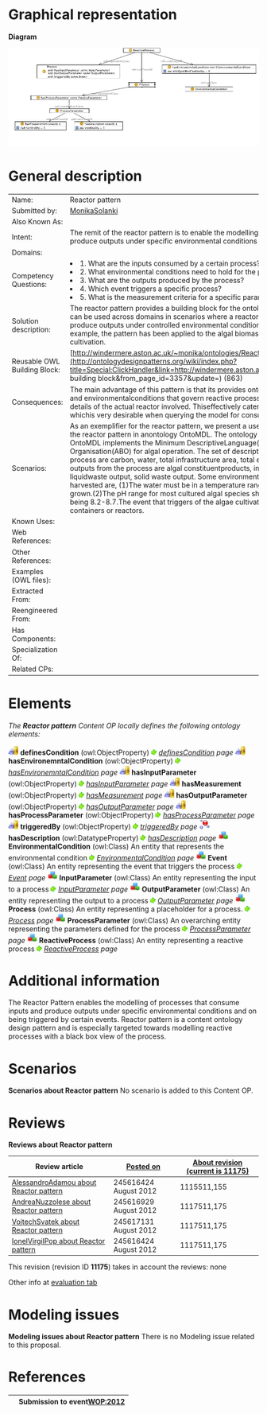 #  Graphical representation


__Diagram__




[![Image:Reactor-pattern.png](./Reactor-pattern.png)](../Image/Reactor-pattern.png.md "Image:Reactor-pattern.png")




#  General description




|  |  |
| --- | --- |
|  Name: |  Reactor pattern |
|  Submitted by: | [MonikaSolanki](../User/MonikaSolanki.md "User:MonikaSolanki") |
|  Also Known As: |  |
|  Intent: |  The remit of the reactor pattern is to enable the modelling of reactive processes that consume inputs and produce outputs under specific environmental conditions and on being triggered by certain events. |
|  Domains: |  |
|  Competency Questions: | <li> 1. What are the inputs consumed by a certain process?</li><li> 2. What environmental conditions need to hold for the process to get activated?</li><li> 3. What are the outputs produced by the process?</li><li> 4. Which event triggers a specific process?</li><li> 5. What is the measurement criteria for a specific parameter?</li> |
|  Solution description: |  The reactor pattern provides a building block for the ontological modelling of reactive processes. The pattern can be used across domains in scenarios where a reactor is used to run processes that consume inputs to produce outputs under controlled environmental conditions and when triggered by certain events. As an example, the pattern has been applied to the algal biomass domain to model the reactive process of algae cultivation. |
|  Reusable OWL Building Block: | [http://windermere.aston.ac.uk/~monika/ontologies/Reactor.owl](http://ontologydesignpatterns.org/wiki/index.php?title=Special:ClickHandler&link=http://windermere.aston.ac.uk/~monika/ontologies/Reactor.owl&message=OWL building block&from_page_id=3357&update=) (863) |
|  Consequences: |  The main advantage of this pattern is that its provides ontologicalmodelling capabilities for the inputs, outputs and environmentalconditions that govern reactive processes across several domains,independent of modelling details of the actual reactor involved. Thiseffectively caters for exposing a black box view of the process, whichis very desirable when querying the model for consumption andproduction logistics of the process. |
|  Scenarios: |  As an exemplifier for the reactor pattern, we present a use case fromthe domain of algal biomass. We employ the reactor pattern in anontology OntoMDL. The ontology models a process for algal biomasscultivation. OntoMDL implements the Minimum DescriptiveLanguage(MDL) standard prescribed by the AlgalBiomass Organisation(ABO) for algal operation. The set of descriptivemetrics recommended by MDL as inputs to the process are carbon, water, total infrastructure area, total energy, nutrients, consumables andlabour. Possible outputs from the process are algal constituentproducts, indirect algal products, uncaptured gas emission, liquidwaste output, solid waste output. Some environmental conditions thatmust hold for the algae to be harvested are, (1)The water must be in a temperature range that will support the specific algal species being grown.(2)The pH range for most cultured algal species should be between 7 and 9, with the optimum range being 8.2-8.7.The event that triggers of the algae cultivation is the addition of the source culture to the growing containers or reactors. |
|  Known Uses: |  |
|  Web References: |  |
|  Other References: |  |
|  Examples (OWL files): |  |
|  Extracted From: |  |
|  Reengineered From: |  |
|  Has Components: |  |
|  Specialization Of: |  |
|  Related CPs: |  |


  




#  Elements


_The __Reactor pattern__ Content OP locally defines the following ontology elements:_



 [![ObjectProperty](./20px-ObjectProperty.gif)](../Image/ObjectProperty.gif.md "ObjectProperty") __definesCondition__ (owl:ObjectProperty) 
 [![](./11px-ArrowRight.gif)](../Image/ArrowRight.gif.md "ArrowRight.gif") _[definesCondition](./Reactor_pattern/definesCondition.md "Submissions:Reactor pattern/definesCondition") page_
[![ObjectProperty](./20px-ObjectProperty.gif)](../Image/ObjectProperty.gif.md "ObjectProperty") __hasEnvironemntalCondition__ (owl:ObjectProperty) 
 [![](./11px-ArrowRight.gif)](../Image/ArrowRight.gif.md "ArrowRight.gif") _[hasEnvironemntalCondition](./Reactor_pattern/hasEnvironemntalCondition.md "Submissions:Reactor pattern/hasEnvironemntalCondition") page_
[![ObjectProperty](./20px-ObjectProperty.gif)](../Image/ObjectProperty.gif.md "ObjectProperty") __hasInputParameter__ (owl:ObjectProperty) 
 [![](./11px-ArrowRight.gif)](../Image/ArrowRight.gif.md "ArrowRight.gif") _[hasInputParameter](./Reactor_pattern/hasInputParameter.md "Submissions:Reactor pattern/hasInputParameter") page_
[![ObjectProperty](./20px-ObjectProperty.gif)](../Image/ObjectProperty.gif.md "ObjectProperty") __hasMeasurement__ (owl:ObjectProperty) 
 [![](./11px-ArrowRight.gif)](../Image/ArrowRight.gif.md "ArrowRight.gif") _[hasMeasurement](./Reactor_pattern/hasMeasurement.md "Submissions:Reactor pattern/hasMeasurement") page_
[![ObjectProperty](./20px-ObjectProperty.gif)](../Image/ObjectProperty.gif.md "ObjectProperty") __hasOutputParameter__ (owl:ObjectProperty) 
 [![](./11px-ArrowRight.gif)](../Image/ArrowRight.gif.md "ArrowRight.gif") _[hasOutputParameter](./Reactor_pattern/hasOutputParameter.md "Submissions:Reactor pattern/hasOutputParameter") page_
[![ObjectProperty](./20px-ObjectProperty.gif)](../Image/ObjectProperty.gif.md "ObjectProperty") __hasProcessParameter__ (owl:ObjectProperty) 
 [![](./11px-ArrowRight.gif)](../Image/ArrowRight.gif.md "ArrowRight.gif") _[hasProcessParameter](./Reactor_pattern/hasProcessParameter.md "Submissions:Reactor pattern/hasProcessParameter") page_
[![ObjectProperty](./20px-ObjectProperty.gif)](../Image/ObjectProperty.gif.md "ObjectProperty") __triggeredBy__ (owl:ObjectProperty) 
 [![](./11px-ArrowRight.gif)](../Image/ArrowRight.gif.md "ArrowRight.gif") _[triggeredBy](./Reactor_pattern/triggeredBy.md "Submissions:Reactor pattern/triggeredBy") page_
[![DatatypeProperty](./20px-DatatypeProperty.gif)](../Image/DatatypeProperty.gif.md "DatatypeProperty") __hasDescription__ (owl:DatatypeProperty) 
 [![](./11px-ArrowRight.gif)](../Image/ArrowRight.gif.md "ArrowRight.gif") _[hasDescription](./Reactor_pattern/hasDescription.md "Submissions:Reactor pattern/hasDescription") page_
[![Class](./20px-Class.gif)](../Image/Class.gif.md "Class") __EnvironmentalCondition__ (owl:Class) An entity that represents the environmental condition 
 [![](./11px-ArrowRight.gif)](../Image/ArrowRight.gif.md "ArrowRight.gif") _[EnvironmentalCondition](./Reactor_pattern/EnvironmentalCondition.md "Submissions:Reactor pattern/EnvironmentalCondition") page_
[![Class](./20px-Class.gif)](../Image/Class.gif.md "Class") __Event__ (owl:Class) An entity representing the event that triggers the process 
 [![](./11px-ArrowRight.gif)](../Image/ArrowRight.gif.md "ArrowRight.gif") _[Event](../CommunicationEvent/CommunicationEvent.md "Submissions:Reactor pattern/Event") page_
[![Class](./20px-Class.gif)](../Image/Class.gif.md "Class") __InputParameter__ (owl:Class) An entity representing the input to a process 
 [![](./11px-ArrowRight.gif)](../Image/ArrowRight.gif.md "ArrowRight.gif") _[InputParameter](./Reactor_pattern/hasInputParameter.md "Submissions:Reactor pattern/InputParameter") page_
[![Class](./20px-Class.gif)](../Image/Class.gif.md "Class") __OutputParameter__ (owl:Class) An entity representing the output to a process 
 [![](./11px-ArrowRight.gif)](../Image/ArrowRight.gif.md "ArrowRight.gif") _[OutputParameter](./Reactor_pattern/hasOutputParameter.md "Submissions:Reactor pattern/OutputParameter") page_
[![Class](./20px-Class.gif)](../Image/Class.gif.md "Class") __Process__ (owl:Class) An entity representing a placeholder for a process. 
 [![](./11px-ArrowRight.gif)](../Image/ArrowRight.gif.md "ArrowRight.gif") _[Process](./AOS_AGROVOC_Concept_Server_fundation_ontology_model/hasGoalOrProcess.md "Submissions:Reactor pattern/Process") page_
[![Class](./20px-Class.gif)](../Image/Class.gif.md "Class") __ProcessParameter__ (owl:Class) An overarching entity representing the parameters defined for the process 
 [![](./11px-ArrowRight.gif)](../Image/ArrowRight.gif.md "ArrowRight.gif") _[ProcessParameter](./Reactor_pattern/hasProcessParameter.md "Submissions:Reactor pattern/ProcessParameter") page_
[![Class](./20px-Class.gif)](../Image/Class.gif.md "Class") __ReactiveProcess__ (owl:Class) An entity representing a reactive process 
 [![](./11px-ArrowRight.gif)](../Image/ArrowRight.gif.md "ArrowRight.gif") _[ReactiveProcess](./Reactor_pattern/ReactiveProcess.md "Submissions:Reactor pattern/ReactiveProcess") page_
#  Additional information


The Reactor Pattern enables the modelling of processes that consume inputs and produce outputs under specific environmental conditions and on being triggered by certain events. Reactor pattern is a content ontology design pattern and is especially targeted towards modelling reactive processes with a black box view of the process.



#  Scenarios



__Scenarios about Reactor pattern__
No scenario is added to this Content OP.




#  Reviews



__Reviews about Reactor pattern__


| Review article | [Posted on](../Property/CreationDate.md "Property:CreationDate") | [About revision (current is 11175)](../Property/ReviewAboutVersion.md "Property:ReviewAboutVersion") |
| --- | --- | --- |
| [AlessandroAdamou about Reactor pattern](../Reviews/AlessandroAdamou_about_Reactor_pattern.md "Reviews:AlessandroAdamou about Reactor pattern") | 245616424 August 2012 | 1115511,155 |
| [AndreaNuzzolese about Reactor pattern](../Reviews/AndreaNuzzolese_about_Reactor_pattern.md "Reviews:AndreaNuzzolese about Reactor pattern") | 245616929 August 2012 | 1117511,175 |
| [VojtechSvatek about Reactor pattern](../Reviews/VojtechSvatek_about_Reactor_pattern.md "Reviews:VojtechSvatek about Reactor pattern") | 245617131 August 2012 | 1117511,175 |
| [IonelVirgilPop about Reactor pattern](../Community/IonelVirgilPop_about_Reactor_pattern.md "Community:IonelVirgilPop about Reactor pattern") | 245616424 August 2012 | 1117511,175 |


This revision (revision ID __11175__) takes in account the reviews: none


Other info at [evaluation tab](http://ontologydesignpatterns.org/wiki/index.php?title=Submissions:Reactor_pattern&action=evaluation "http://ontologydesignpatterns.org/wiki/index.php?title=Submissions:Reactor_pattern&action=evaluation")




  




#  Modeling issues



__Modeling issues about Reactor pattern__
There is no Modeling issue related to this proposal.




  




#  References


  






|  |  Submission to event[WOP:2012](../WOP/2012.md "WOP:2012") |
| --- | --- |